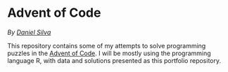 
<!-- README.md is generated from README.Rmd. Please edit that file -->

# Advent of Code

<!-- badges: start -->
<!-- badges: end -->

*By [Daniel Silva](https://damarals.github.io/blog/)*

This repository contains some of my attempts to solve programming
puzzles in the [Advent of Code](https://adventofcode.com). I will be
mostly using the programming language R, with data and solutions
presented as this portfolio repository.
